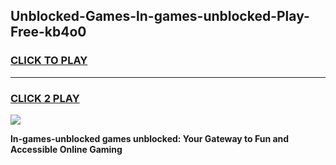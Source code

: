 
## Unblocked-Games-ln-games-unblocked-Play-Free-kb4o0
<h3>
<a href="https://premium76.site?title=ln-games-unblocked&ref=20M">CLICK TO PLAY</a></h3>
<hr>

<h3>
<a href="https://premium76.site?title=ln-games-unblocked&ref=20M">CLICK 2 PLAY</a>
  
</h3>

<a href="https://premium76.site?title=ln-games-unblocked&ref=19M"><img src="https://clearcache.store/games.png"></a>


**ln-games-unblocked games unblocked: Your Gateway to Fun and Accessible Online Gaming**
